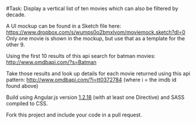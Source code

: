 #Task:
Display a vertical list of ten movies which can also be filtered by decade.

A UI mockup can be found in a Sketch file here:
https://www.dropbox.com/s/wumps0o2bmxlvom/moviemock.sketch?dl=0
Only one movie is shown in the mockup, but use that as a template for the other 9.

Using the first 10 results of this api search for batman movies:
http://www.omdbapi.com/?s=Batman

Take those results and look up details for each movie returned using this api pattern:
http://www.omdbapi.com/?i=tt0372784 (where i = the imdb id found above)

Build using Angular.js version [1.2.18](https://cdnjs.cloudflare.com/ajax/libs/angular.js/1.2.18/angular.min.js) (with at least one Directive) and SASS compiled to CSS.

Fork this project and include your code in a pull request.
